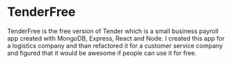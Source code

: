 # TenderFree
TenderFree is the free version of Tender which is a small business payroll app created with MongoDB, Express, React and Node. I created this app for a logistics company and than refactored it for a customer service company and figured that it would be awesome if people can use it for free. 
